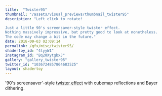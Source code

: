 ```yaml
---
title:  "Twister95"
thumbnail: "/assets/visual_previews/thumbnail_twister95"
description: "Left click to rotate!

Just a little 90's screensaver-style twister effect.
Nothing massively impressive, but pretty good to look at nonetheless.
The code may change a bit in the future."
date: 2018-09-03 02:09:14
permalink: /gfx/misc/twister95/
shadertoy_id: "4lyyW1" 
instagram_id: "Bq20XytgbxJ"
gallery: "gallery_twister95"
twitter_id: "1036724857864683525" 
layout: shadertoy
---
```

'90's screensaver'-style [twister effect](https://democyclopedia.wordpress.com/2015/11/29/t-comme-twister/) with cubemap reflections and Bayer dithering. 